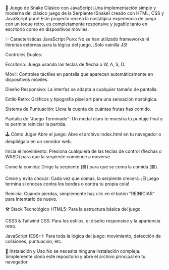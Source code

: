 🐍 Juego de Snake Clásico con JavaScript
¡Una implementación simple y moderna del clásico juego de la Serpiente (Snake) creado con HTML, CSS y JavaScript puro! Este proyecto recrea la nostálgica experiencia de juego con un toque retro, es completamente responsive y jugable tanto en escritorio como en dispositivos móviles.

✨ Características
JavaScript Puro: No se han utilizado frameworks ni librerías externas para la lógica del juego. ¡Solo vainilla JS!

Controles Duales:

Escritorio: Juega usando las teclas de flecha o W, A, S, D.

Móvil: Controles táctiles en pantalla que aparecen automáticamente en dispositivos móviles.

Diseño Responsivo: La interfaz se adapta a cualquier tamaño de pantalla.

Estilo Retro: Gráficos y tipografía pixel art para una sensación nostálgica.

Sistema de Puntuación: Lleva la cuenta de cuántas frutas has comido.

Pantalla de "Juego Terminado": Un modal claro te muestra tu puntaje final y te permite reiniciar la partida.

🕹️ Cómo Jugar
Abre el juego: Abre el archivo index.html en tu navegador o despliégalo en un servidor web.

Inicia el movimiento: Presiona cualquiera de las teclas de control (flechas o WASD) para que la serpiente comience a moverse.

Come la comida: Dirige la serpiente (🟩) para que se coma la comida (🟥).

Crece y evita chocar: Cada vez que comas, la serpiente crecerá. ¡El juego termina si chocas contra los bordes o contra tu propia cola!

Reinicia: Cuando pierdas, simplemente haz clic en el botón "REINICIAR" para intentarlo de nuevo.

🛠️ Stack Tecnológico
HTML5: Para la estructura básica del juego.

CSS3 & Tailwind CSS: Para los estilos, el diseño responsive y la apariencia retro.

JavaScript (ES6+): Para toda la lógica del juego: movimiento, detección de colisiones, puntuación, etc.

🚀 Instalación y Uso
No se necesita ninguna instalación compleja. Simplemente clona este repositorio y abre el archivo principal en tu navegador.
